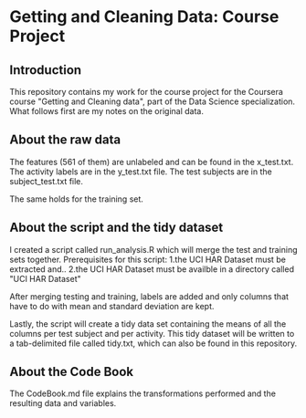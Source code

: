 # Getting and Cleaning Data: Course Project

## Introduction
This repository contains my work for the course project for the Coursera course "Getting and Cleaning data", part of the Data Science specialization. What follows first are my notes on the original data.

## About the raw data
The features (561 of them) are unlabeled and can be found in the x_test.txt. The activity labels are in the y_test.txt file. The test subjects are in the subject_test.txt file.

The same holds for the training set.

## About the script and the tidy dataset
I created a script called run_analysis.R which will merge the test and training sets together. Prerequisites for this script:
1.the UCI HAR Dataset must be extracted and..
2.the UCI HAR Dataset must be availble in a directory called "UCI HAR Dataset"

After merging testing and training, labels are added and only columns that have to do with mean and standard deviation are kept.

Lastly, the script will create a tidy data set containing the means of all the columns per test subject and per activity. This tidy dataset will be written to a tab-delimited file called tidy.txt, which can also be found in this repository.

## About the Code Book
The CodeBook.md file explains the transformations performed and the resulting data and variables.
